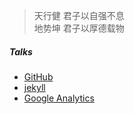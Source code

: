 > 天行健 君子以自强不息  
> 地势坤 君子以厚德载物


##### Talks

- [GitHub](https://github.com/ZhangWeiSep)
- [jekyll](http://jekyll.com.cn/)
- [Google Analytics](https://analytics.google.com/analytics)
